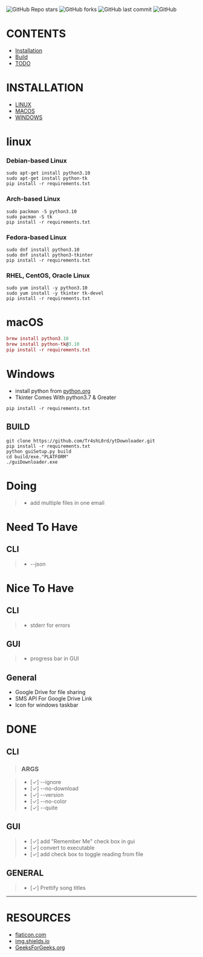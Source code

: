 ![GitHub Repo stars](https://img.shields.io:/github/stars/Tr4shL0rd/ytDownloader?style=for-the-badge)
![GitHub forks](https://img.shields.io:/github/forks/Tr4shL0rd/ytDownloader?style=for-the-badge)
![GitHub last commit](https://img.shields.io:/github/last-commit/Tr4shL0rd/ytDownloader?style=for-the-badge)
![GitHub](https://img.shields.io:/github/license/Tr4shL0rd/ytDownloader?style=for-the-badge)

# CONTENTS
- [Installation](#INSTALLATION)
- [Build](#BUILD)
- [TODO](#DOING)

# INSTALLATION

-   [LINUX](README.md#linux)
-   [MACOS](README.md#macOS)
-   [WINDOWS](README.md#Windows)

# linux

### Debian-based Linux

```debian-linux
sudo apt-get install python3.10
sudo apt-get install python-tk
pip install -r requirements.txt
```

### Arch-based Linux

```arch-linux
sudo packman -S python3.10
sudo pacman -S tk
pip install -r requirements.txt
```

### Fedora-based Linux

```fedora-linux
sudo dnf install python3.10
sudo dnf install python3-tkinter
pip install -r requirements.txt
```

### RHEL, CentOS, Oracle Linux

```rhel centos oracle Linux
sudo yum install -y python3.10
sudo yum install -y tkinter tk-devel
pip install -r requirements.txt
```

# macOS

```mac
brew install python3.10
brew install python-tk@3.10
pip install -r requirements.txt
```

# Windows

-   install python from [python.org](https://www.python.org/downloads/)
-   Tkinter Comes With python3.7 & Greater

```windows
pip install -r requirements.txt
```

## BUILD

```_
git clone https://github.com/Tr4shL0rd/ytDownloader.git
pip install -r requirements.txt
python guiSetup.py build
cd build/exe."PLATFORM"
./guiDownloader.exe
```



# Doing
> -   add multiple files in one email

# Need To Have

## CLI

> -   --json

# Nice To Have

## CLI

> -   stderr for errors

## GUI

> -   progress bar in GUI

## General

-   Google Drive for file sharing
-   SMS API For Google Drive Link
-   Icon for windows taskbar

# DONE

## CLI

> ### ARGS

> -   [✓] --ignore
> -   [✓] --no-download
> -   [✓] --version
> -   [✓] --no-color
> -   [✓] --quite 

## GUI

> -   [✓] add "Remember Me" check box in gui
> -   [✓] convert to executable
> -   [✓] add check box to toggle reading from file

## GENERAL

> -   [✓] Prettify song titles

----

# RESOURCES

-   [flaticon.com](https://www.flaticon.com/)
-   [img.shields.io](https://img.shields.io/)
-   [GeeksForGeeks.org](https://www.geeksforgeeks.org/)
